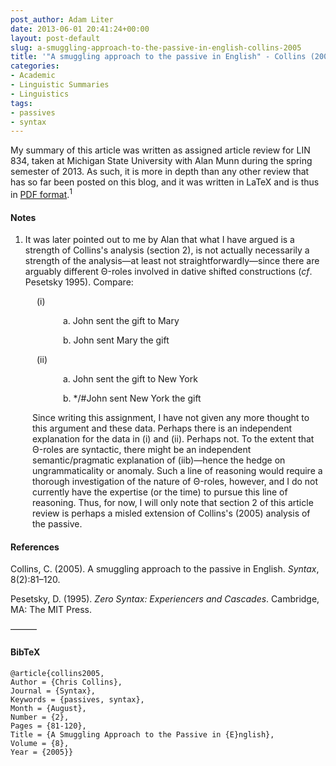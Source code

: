 ```yaml
---
post_author: Adam Liter
date: 2013-06-01 20:41:24+00:00
layout: post-default
slug: a-smuggling-approach-to-the-passive-in-english-collins-2005
title: '"A smuggling approach to the passive in English" - Collins (2005)'
categories:
- Academic
- Linguistic Summaries
- Linguistics
tags:
- passives
- syntax
---
```


My summary of this article was written as assigned article review for LIN 834, taken at Michigan State University with Alan Munn during the spring semester of 2013. As such, it is more in depth than any other review that has so far been posted on this blog, and it was written in LaTeX and is thus in [PDF format](http://adamliter.org/content/article-reviews/collins2005-review-adamliter).<sup>1</sup>

#### Notes

  1. It was later pointed out to me by Alan that what I have argued is a strength of Collins's analysis (section 2), is not actually necessarily a strength of the analysis&mdash;at least not straightforwardly&mdash;since there are arguably different Θ-roles involved in dative shifted constructions (_cf_. Pesetsky 1995). Compare:
<p style="margin-left:3em">(i)</p>
<p style="margin-left:6em">a. John sent the gift to Mary</p>
<p style="margin-left:6em">b. John sent Mary the gift</p>
<p style="margin-left:3em">(ii)</p>
<p style="margin-left:6em">a. John sent the gift to New York</p>
<p style="margin-left:6em">b. */#John sent New York the gift</p>
<p style="margin-left:2.5em">Since writing this assignment, I have not given any more thought to this argument and these data. Perhaps there is an independent explanation for the data in (i) and (ii). Perhaps not. To the extent that Θ-roles are syntactic, there might be an independent semantic/pragmatic explanation of (iib)&mdash;hence the hedge on ungrammaticality or anomaly. Such a line of reasoning would require a thorough investigation of the nature of Θ-roles, however, and I do not currently have the expertise (or the time) to pursue this line of reasoning. Thus, for now, I will only note that section 2 of this article review is perhaps a misled extension of Collins's (2005) analysis of the passive.</p>

#### References

Collins, C. (2005). A smuggling approach to the passive in English. _Syntax_, 8(2):81–120.

Pesetsky, D. (1995). _Zero Syntax: Experiencers and Cascades_. Cambridge, MA: The MIT Press.

&mdash;&mdash;&mdash;

#### BibTeX

	@article{collins2005,
	Author = {Chris Collins},
	Journal = {Syntax},
	Keywords = {passives, syntax},
	Month = {August},
	Number = {2},
	Pages = {81-120},
	Title = {A Smuggling Approach to the Passive in {E}nglish},
	Volume = {8},
	Year = {2005}}
